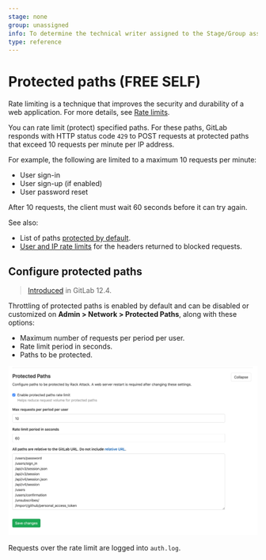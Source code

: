 ```yaml
---
stage: none
group: unassigned
info: To determine the technical writer assigned to the Stage/Group associated with this page, see https://about.gitlab.com/handbook/product/ux/technical-writing/#assignments
type: reference
---
```


# Protected paths **(FREE SELF)**

Rate limiting is a technique that improves the security and durability of a web
application. For more details, see [Rate limits](../../security/rate_limits.md).

You can rate limit (protect) specified paths. For these paths, GitLab responds with HTTP status
code `429` to POST requests at protected paths that exceed 10 requests per minute per IP address.

For example, the following are limited to a maximum 10 requests per minute:

- User sign-in
- User sign-up (if enabled)
- User password reset

After 10 requests, the client must wait 60 seconds before it can try again.

See also:

- List of paths [protected by default](../instance_limits.md#by-protected-path).
- [User and IP rate limits](../../user/admin_area/settings/user_and_ip_rate_limits.md#response-headers)
  for the headers returned to blocked requests.

## Configure protected paths

> [Introduced](https://gitlab.com/gitlab-org/gitlab-foss/-/merge_requests/31246) in GitLab 12.4.

Throttling of protected paths is enabled by default and can be disabled or
customized on **Admin > Network > Protected Paths**, along with these options:

- Maximum number of requests per period per user.
- Rate limit period in seconds.
- Paths to be protected.

![protected-paths](../../user/admin_area/settings/img/protected_paths.png)

Requests over the rate limit are logged into `auth.log`.
